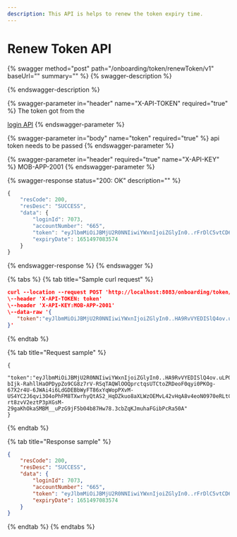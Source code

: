 ```yaml
---
description: This API is helps to renew the token expiry time.
---
```


# Renew Token API

{% swagger method="post" path="/onboarding/token/renewToken/v1" baseUrl="<domain>" summary="" %}
{% swagger-description %}

{% endswagger-description %}

{% swagger-parameter in="header" name="X-API-TOKEN" required="true" %}
The token got from the

[login API](../../api-specification/authentication-and-authorization/login-api.md)
{% endswagger-parameter %}

{% swagger-parameter in="body" name="token" required="true" %}
api token needs to be passed
{% endswagger-parameter %}

{% swagger-parameter in="header" required="true" name="X-API-KEY" %}
MOB-APP-2001
{% endswagger-parameter %}

{% swagger-response status="200: OK" description="" %}
```javascript
{
    "resCode": 200,
    "resDesc": "SUCCESS",
    "data": {
        "loginId": 7073,
        "accountNumber": "665",
        "token": "eyJlbmMiOiJBMjU2R0NNIiwiYWxnIjoiZGlyIn0..rFrDlC5vtCD6LrRa.vazS8DZ_RlF1c7pzoynsvzYhkhaE-POnNbh9AG0mAmMgZ1NfF-u8nHhO47Qm2M-CKHXIwzDlfg0SmJg7ADXLzzSsFocYNLWLAHTj5_j7Eq_kciJRCiv_4DjgB3wJbs7sSDOVacaTG9xAVwGm6mQCXvJskpiN3N1y0fK6xK_i-BaVCFA6A5eJlUI8TJ45L-S950TrTiHPDzxyhmwE1ZNM6n9VAIx0qNEj0PVppk0vvXoPge4A-gQoUIYW7k6e1LVYCuueaPE.PP9vWivGNUQ9bMO_d0NfcQ",
        "expiryDate": 1651497083574
    }
}
```
{% endswagger-response %}
{% endswagger %}

{% tabs %}
{% tab title="Sample curl request" %}
```json
curl --location --request POST 'http://localhost:8083/onboarding/token/renewToken/v1' \
\--header 'X-API-TOKEN: token'
\--header 'X-API-KEY:MOB-APP-2001'
\--data-raw '{
   "token":"eyJlbmMiOiJBMjU2R0NNIiwiYWxnIjoiZGlyIn0..HA9RvVYEDISlQ4ov.uLPQ-bIjk-RahllHaOPDypZo9CG8z7rV-RSqTAQWlOOQprctqsUTCtoZRDeoF0qyi0PKOg-67X2r4U-6JWAi4i6LdGDEBbWyFT86xYqWopPXvM-US4YC2J6qvi3O4oPhFM8TXwrhyQtAS2_HqDZkuo8aXLWzOEMvL42vHqA8v4eoN0970eRLtCrtdUH5iWEkDX8tkHeLFKvHTwYVXjS-rt8zvV2eztP3pXGsM-29gaKhOkaSMBM__uPzG9jF5b04b87Hw78.3cbZqKJmuhaFGibPcRa50A"
}'
```
{% endtab %}

{% tab title="Request sample" %}
```json5
{
   "token":"eyJlbmMiOiJBMjU2R0NNIiwiYWxnIjoiZGlyIn0..HA9RvVYEDISlQ4ov.uLPQ-bIjk-RahllHaOPDypZo9CG8z7rV-RSqTAQWlOOQprctqsUTCtoZRDeoF0qyi0PKOg-67X2r4U-6JWAi4i6LdGDEBbWyFT86xYqWopPXvM-US4YC2J6qvi3O4oPhFM8TXwrhyQtAS2_HqDZkuo8aXLWzOEMvL42vHqA8v4eoN0970eRLtCrtdUH5iWEkDX8tkHeLFKvHTwYVXjS-rt8zvV2eztP3pXGsM-29gaKhOkaSMBM__uPzG9jF5b04b87Hw78.3cbZqKJmuhaFGibPcRa50A"
}
```
{% endtab %}

{% tab title="Response sample" %}
```json
{
    "resCode": 200,
    "resDesc": "SUCCESS",
    "data": {
        "loginId": 7073,
        "accountNumber": "665",
        "token": "eyJlbmMiOiJBMjU2R0NNIiwiYWxnIjoiZGlyIn0..rFrDlC5vtCD6LrRa.vazS8DZ_RlF1c7pzoynsvzYhkhaE-POnNbh9AG0mAmMgZ1NfF-u8nHhO47Qm2M-CKHXIwzDlfg0SmJg7ADXLzzSsFocYNLWLAHTj5_j7Eq_kciJRCiv_4DjgB3wJbs7sSDOVacaTG9xAVwGm6mQCXvJskpiN3N1y0fK6xK_i-BaVCFA6A5eJlUI8TJ45L-S950TrTiHPDzxyhmwE1ZNM6n9VAIx0qNEj0PVppk0vvXoPge4A-gQoUIYW7k6e1LVYCuueaPE.PP9vWivGNUQ9bMO_d0NfcQ",
        "expiryDate": 1651497083574
    }
}
```
{% endtab %}
{% endtabs %}
